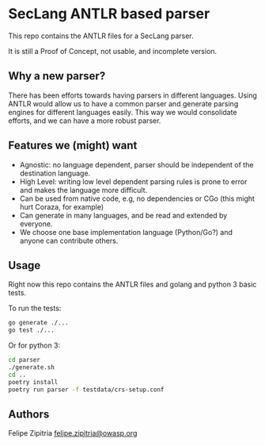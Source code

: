 # SecLang ANTLR based parser

This repo contains the ANTLR files for a SecLang parser.

It is still a Proof of Concept, not usable, and incomplete version.

## Why a new parser?

There has been efforts towards having parsers in different languages. Using ANTLR would allow us to have a common parser and generate parsing engines for different languages easily. 
This way we would consolidate efforts, and we can have a more robust parser.

## Features we (might) want

- Agnostic: no language dependent, parser should be independent of the destination language.
- High Level: writing low level dependent parsing rules is prone to error and makes the language more difficult.
- Can be used from native code, e.g, no dependencies or CGo (this might hurt Coraza, for example)
- Can generate in many languages, and be read and extended by everyone.
- We choose one base implementation language (Python/Go?) and anyone can contribute others.

## Usage

Right now this repo contains the ANTLR files and golang and python 3 basic tests.

To run the tests:

```bash
go generate ./...
go test ./...
```

Or for python 3:
```bash
cd parser
./generate.sh
cd ..
poetry install
poetry run parser -f testdata/crs-setup.conf
```

## Authors

Felipe Zipitria <felipe.zipitria@owasp.org>
